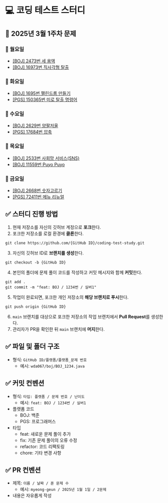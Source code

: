 # 💻 코딩 테스트 스터디
## 📅 2025년 3월 1주차 문제

### 📌 월요일 
- [[BOJ] 2473번 세 용액](https://www.acmicpc.net/problem/2473)
- [[BOJ] 16973번 직사각형 탈출](https://www.acmicpc.net/problem/16973)

### 📌 화요일 
- [[BOJ] 1695번 팰린드롬 만들기](https://www.acmicpc.net/problem/1695)
- [[PGS] 150365번 미로 탈출 명령어](https://school.programmers.co.kr/learn/courses/30/lessons/150365)

### 📌 수요일 
- [[BOJ] 2629번 양팔저울](https://www.acmicpc.net/problem/2629)
- [[PGS] 17684번 압축](https://school.programmers.co.kr/learn/courses/30/lessons/17684)

### 📌 목요일 
- [[BOJ] 2533번 사회망 서비스(SNS)](https://www.acmicpc.net/problem/2533)
- [[BOJ] 11559번 Puyo Puyo](https://www.acmicpc.net/problem/11559)

### 📌 금요일 
- [[BOJ] 2668번 숫자고르기](https://www.acmicpc.net/problem/2668)
- [[PGS] 72411번 메뉴 리뉴얼](https://school.programmers.co.kr/learn/courses/30/lessons/72411)

## ✅ 스터디 진행 방법
1. 현재 저장소를 자신의 깃허브 계정으로 **포크**한다.
2. 포크한 저장소를 로컬 환경에 **클론**한다.
```
git clone https://github.com/{GitHub ID}/coding-test-study.git
```
3. 자신의 깃허브 ID로 **브랜치를 생성**한다.
```
git checkout -b {GitHub ID}
```
4. 본인의 폴더에 문제 풀이 코드를 작성하고 커밋 메시지와 함께 **커밋**한다.
```
git add .
git commit -m "feat: BOJ / 1234번 / 실버1"
```
5. 작업이 완료되면, 포크한 개인 저장소의 **해당 브랜치로 푸시**한다.
```
git push origin {GitHub ID}
```
6. `main` 브랜치를 대상으로 포크한 저장소의 작업 브랜치에서 **Pull Request**를 생성한다.
7. 관리자가 PR을 확인한 뒤 `main` 브랜치에 **머지**한다.

## ✅ 파일 및 폴더 구조
- 형식: `GitHub ID/플랫폼/플랫폼_문제 번호`
  - 예시: `wda067/boj/BOJ_1234.java`

## ✅ 커밋 컨벤션
- 형식: `타입: 플랫폼 / 문제 번호 / 난이도`
  - 예시: `feat: BOJ / 1234번 / 실버1`
- 플랫폼 코드
  - BOJ: 백준
  - PGS: 프로그래머스
- 타입
  - feat: 새로운 문제 풀이 추가
  - fix: 기존 문제 풀이의 오류 수정
  - refactor: 코드 리팩토링
  - chore: 기타 변경 사항

## ✅ PR 컨벤션
- 제목: `이름 / 날짜 / 푼 문제 수`
  - 예시: `myeong-geun / 2025년 1월 1일 / 2문제`
- 내용은 자유롭게 작성
